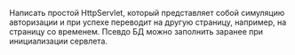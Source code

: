 Написать простой HttpServlet, который представляет собой симуляцию авторизации и при успехе переводит на другую страницу, например, на страницу со временем. Псевдо БД можно заполнить заранее при инициализации сервлета.
